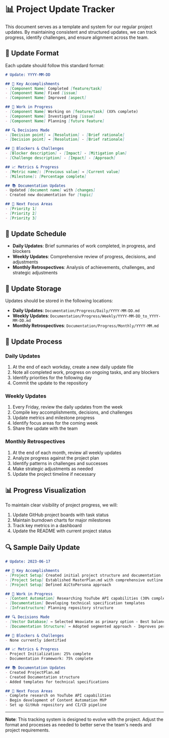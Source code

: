 # 📊 Project Update Tracker

This document serves as a template and system for our regular project updates. By maintaining consistent and structured updates, we can track progress, identify challenges, and ensure alignment across the team.

## 📝 Update Format

Each update should follow this standard format:

```markdown
# Update: YYYY-MM-DD

## 🎯 Key Accomplishments
- [Component Name] Completed [feature/task]
- [Component Name] Fixed [issue]
- [Component Name] Improved [aspect]

## 🚧 Work in Progress
- [Component Name] Working on [feature/task] (XX% complete)
- [Component Name] Investigating [issue]
- [Component Name] Planning [future feature]

## 🔍 Decisions Made
- [Decision point] → [Resolution] - [Brief rationale]
- [Decision point] → [Resolution] - [Brief rationale]

## 🚨 Blockers & Challenges
- [Blocker description] - [Impact] - [Mitigation plan]
- [Challenge description] - [Impact] - [Approach]

## 📈 Metrics & Progress
- [Metric name]: [Previous value] → [Current value]
- [Milestone]: [Percentage complete]

## 📚 Documentation Updates
- Updated [document name] with [changes]
- Created new documentation for [topic]

## 🔭 Next Focus Areas
- [Priority 1]
- [Priority 2]
- [Priority 3]
```

## 📆 Update Schedule

- **Daily Updates**: Brief summaries of work completed, in progress, and blockers
- **Weekly Updates**: Comprehensive review of progress, decisions, and adjustments
- **Monthly Retrospectives**: Analysis of achievements, challenges, and strategic adjustments

## 📁 Update Storage

Updates should be stored in the following locations:

- **Daily Updates**: `Documentation/Progress/Daily/YYYY-MM-DD.md`
- **Weekly Updates**: `Documentation/Progress/Weekly/YYYY-MM-DD_to_YYYY-MM-DD.md`
- **Monthly Retrospectives**: `Documentation/Progress/Monthly/YYYY-MM.md`

## 🔄 Update Process

### Daily Updates

1. At the end of each workday, create a new daily update file
2. Note all completed work, progress on ongoing tasks, and any blockers
3. Identify priorities for the following day
4. Commit the update to the repository

### Weekly Updates

1. Every Friday, review the daily updates from the week
2. Compile key accomplishments, decisions, and challenges
3. Update metrics and milestone progress
4. Identify focus areas for the coming week
5. Share the update with the team

### Monthly Retrospectives

1. At the end of each month, review all weekly updates
2. Analyze progress against the project plan
3. Identify patterns in challenges and successes
4. Make strategic adjustments as needed
5. Update the project timeline if necessary

## 📊 Progress Visualization

To maintain clear visibility of project progress, we will:

1. Update GitHub project boards with task status
2. Maintain burndown charts for major milestones
3. Track key metrics in a dashboard
4. Update the README with current project status

## 🔍 Sample Daily Update

```markdown
# Update: 2023-06-17

## 🎯 Key Accomplishments
- [Project Setup] Created initial project structure and documentation
- [Project Setup] Established MasterPlan.md with comprehensive outline
- [Project Setup] Defined AiCtoPersona approach

## 🚧 Work in Progress
- [Content Automation] Researching YouTube API capabilities (30% complete)
- [Documentation] Developing technical specification templates
- [Infrastructure] Planning repository structure

## 🔍 Decisions Made
- [Vector Database] → Selected Weaviate as primary option - Best balance of features and cost-effectiveness
- [Documentation Structure] → Adopted segmented approach - Improves performance in tools like Cursor

## 🚨 Blockers & Challenges
- None currently identified

## 📈 Metrics & Progress
- Project Initialization: 25% complete
- Documentation Framework: 75% complete

## 📚 Documentation Updates
- Created ProjectPlan.md
- Created Documentation structure
- Added templates for technical specifications

## 🔭 Next Focus Areas
- Complete research on YouTube API capabilities
- Begin development of Content Automation MVP
- Set up GitHub repository and CI/CD pipeline
```

---

**Note**: This tracking system is designed to evolve with the project. Adjust the format and processes as needed to better serve the team's needs and project requirements. 